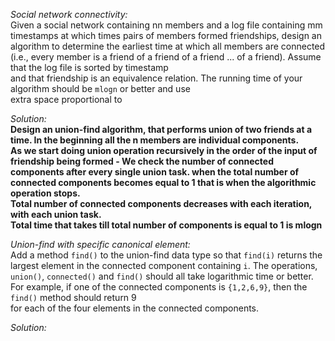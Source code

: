 *Social network connectivity:*  
     Given a social network containing nn members and a log file containing mm timestamps at which times pairs of members formed friendships, design an algorithm to determine the earliest time at which all members are connected  
     (i.e., every member is a friend of a friend of a friend ... of a friend). Assume that the log file is sorted by timestamp  
     and that friendship is an equivalence relation. The running time of your algorithm should be `mlogn` or better and use  
     extra space proportional to 

*Solution:*    
     **Design an union-find algorithm, that performs union of two friends at a time. In the beginning all the n members are individual components.  
     As we start doing union operation recursively in the order of the input of friendship being formed - We check the number of connected components after every single union task. when the total number of connected components becomes equal to 1 that is when the algorithmic operation stops.  
     Total number of connected components decreases with each iteration, with each union task.  
     Total time that takes till total number of components is equal to 1 is mlogn**
     


*Union-find with specific canonical element:*    
     Add a method `find()` to the union-find data type so that `find(i)` returns the largest element in the connected component containing `i`. The operations, `union()`, `connected()` and `find()` should all take logarithmic time or better.  
     For example, if one of the connected components is `{1,2,6,9}`, then the `find()` method should return 9  
     for each of the four elements in the connected components.  

*Solution:*  
     

     
